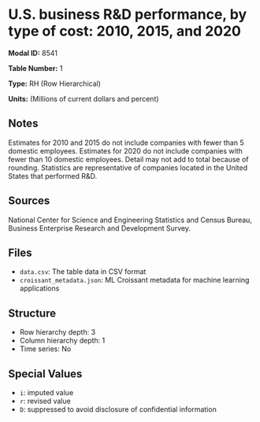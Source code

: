# U.S. business R&D performance, by type of cost: 2010, 2015, and 2020

**Modal ID:** 8541

**Table Number:** 1

**Type:** RH (Row Hierarchical)

**Units:** (Millions of current dollars and percent)

## Notes

Estimates for 2010 and 2015 do not include companies with fewer than 5 domestic employees. Estimates for 2020 do not include companies with fewer than 10 domestic employees. Detail may not add to total because of rounding. Statistics are representative of companies located in the United States that performed R&D.

## Sources

National Center for Science and Engineering Statistics and Census Bureau, Business Enterprise Research and Development Survey.

## Files

- `data.csv`: The table data in CSV format
- `croissant_metadata.json`: ML Croissant metadata for machine learning applications

## Structure

- Row hierarchy depth: 3
- Column hierarchy depth: 1
- Time series: No

## Special Values

- `i`: imputed value
- `r`: revised value
- `D`: suppressed to avoid disclosure of confidential information
